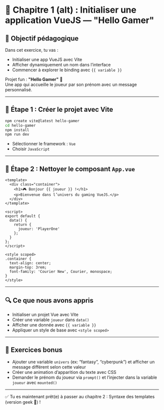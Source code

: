 
# 🧪 Chapitre 1 (alt) : Initialiser une application VueJS — "Hello Gamer"

## 🎯 Objectif pédagogique

Dans cet exercice, tu vas :
- Initialiser une app VueJS avec Vite
- Afficher dynamiquement un nom dans l’interface
- Commencer à explorer le binding avec `{{ variable }}`

Projet fun : **"Hello Gamer"** 👾  
Une app qui accueille le joueur par son prénom avec un message personnalisé.

---

## 🔧 Étape 1 : Créer le projet avec Vite

```bash
npm create vite@latest hello-gamer
cd hello-gamer
npm install
npm run dev
```

- Sélectionner le framework : `Vue`
- Choisir `JavaScript`

---

## 🧱 Étape 2 : Nettoyer le composant `App.vue`

```vue
<template>
  <div class="container">
    <h1>🎮 Bonjour {{ joueur }} !</h1>
    <p>Bienvenue dans l’univers du gaming VueJS.</p>
  </div>
</template>

<script>
export default {
  data() {
    return {
      joueur: 'PlayerOne'
    };
  }
};
</script>

<style scoped>
.container {
  text-align: center;
  margin-top: 3rem;
  font-family: 'Courier New', Courier, monospace;
}
</style>
```

---

## 🔍 Ce que nous avons appris

- Initialiser un projet Vue avec Vite
- Créer une variable `joueur` dans `data()`
- Afficher une donnée avec `{{ variable }}`
- Appliquer un style de base avec `<style scoped>`

---

## 🎯 Exercices bonus

- Ajouter une variable `univers` (ex: “fantasy”, “cyberpunk”) et afficher un message différent selon cette valeur
- Créer une animation d’apparition du texte avec CSS
- Demander le prénom du joueur via `prompt()` et l’injecter dans la variable `joueur` avec `mounted()`

---

✅ Tu es maintenant prêt(e) à passer au chapitre 2 : Syntaxe des templates (version geek 🎲) !
